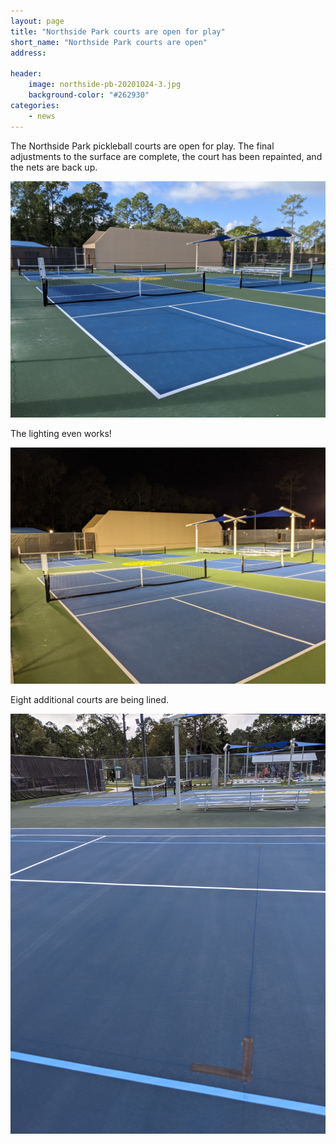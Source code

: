 ```yaml
---
layout: page
title: "Northside Park courts are open for play"
short_name: "Northside Park courts are open"
address: 

header:
    image: northside-pb-20201024-3.jpg
    background-color: "#262930"
categories:
    - news
---
```

<!--more-->

The Northside Park pickleball courts are open for play. The final adjustments to the surface are complete, the court has been repainted, and the nets are back up.

![Four courts ready for play](/images/northside-pb-20201024-1.jpg)


The lighting even works!

![New LED lighting](/images/northside-pb-20201024-2.jpg)

Eight additional courts are being lined.

![Eight sets of lines in progress](/images/northside-pb-additional-courts.jpg)
